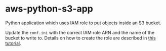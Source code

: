 # aws-python-s3-app
Python application which uses IAM role to put objects inside an S3 bucket.

Update the `conf.ini` with the correct IAM role ARN and the name of the bucket to write to.
Details on how to create the role are described in [this tutorial](https://medium.com/@lvthillo/connect-on-premise-python-application-with-aws-services-using-roles-8b24ab4872e6).
```
